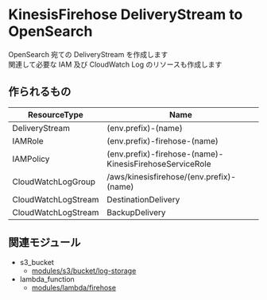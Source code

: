 # KinesisFirehose DeliveryStream to OpenSearch

OpenSearch 宛ての DeliveryStream を作成します  
関連して必要な IAM 及び CloudWatch Log のリソースも作成します


## 作られるもの

| ResourceType         | Name                                                     |
|----                  |----                                                      |
| DeliveryStream       | (env.prefix)-(name)                                      |
| IAMRole              | (env.prefix)-firehose-(name)                             |
| IAMPolicy            | (env.prefix)-firehose-(name)-KinesisFirehoseServiceRole  |
| CloudWatchLogGroup   | /aws/kinesisfirehose/(env.prefix)-(name)                 |
| CloudWatchLogStream  | DestinationDelivery                                      |
| CloudWatchLogStream  | BackupDelivery                                           |


## 関連モジュール

- s3_bucket
  - [modules/s3/bucket/log-storage](../../../s3/bucket/log-storage) 
- lambda_function
  - [modules/lambda/firehose](../../../lambda/firehose) 
